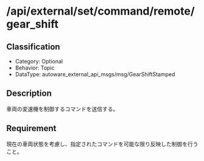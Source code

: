 # /api/external/set/command/remote/gear_shift

## Classification

- Category: Optional
- Behavior: Topic
- DataType: autoware_external_api_msgs/msg/GearShiftStamped

## Description

車両の変速機を制御するコマンドを送信する。

## Requirement

現在の車両状態を考慮し、指定されたコマンドを可能な限り反映した制御を行うこと。
